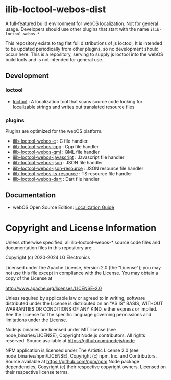 # ilib-loctool-webos-dist
A full-featured build environment for webOS localization.
Not for general usage. Developers should use other plugins that start with the name  `ilib-loctool-webos-*`

This repository exists to tag flat full distributions of js loctool, It is intended to be updated periodically from other plugins, so no development should occur here. This is a repository, serving to supply js loctool into the webOS build tools and is not intended for general use.

## Development
### loctool
* [loctool](https://github.com/iLib-js/loctool) : A localization tool that scans source code looking for localizable strings and writes out translated resource files
### plugins
Plugins are optimized for the webOS platform.
* [ilib-loctool-webos-c](https://github.com/iLib-js/ilib-loctool-webos-c) : C file handler.
* [ilib-loctool-webos-cpp](https://github.com/iLib-js/ilib-loctool-webos-cpp) : Cpp file handler
* [ilib-loctool-webos-qml](https://github.com/iLib-js/ilib-loctool-webos-qml) : QML file handler
* [ilib-loctool-webos-javascript](https://github.com/iLib-js/ilib-loctool-webos-javascript) : Javascript file handler
* [ilib-loctool-webos-json](https://github.com/iLib-js/ilib-loctool-webos-appinfo-json) : JSON file handler
* [ilib-loctool-webos-json-resource](https://github.com/iLib-js/ilib-loctool-webos-json-resource) : JSON resource file handler
* [ilib-loctool-webos-ts-resource](https://github.com/iLib-js/ilib-loctool-webos-ts-resource) : TS resource file handler
* [ilib-loctool-webos-dart](https://github.com/iLib-js/ilib-loctool-webos-dart) : Dart file handler

## Documentation
* webOS Open Source Edition: [Localization Guide](https://www.webosose.org/docs/guides/development/localization/localization-guide/)

# Copyright and License Information
Unless otherwise specified, all ilib-loctool-webos-* source code files and documentation files in this repository are:

Copyright (c) 2020-2024 LG Electronics

Licensed under the Apache License, Version 2.0 (the "License"); you may not use this file except in compliance with the License. You may obtain a copy of the License at

http://www.apache.org/licenses/LICENSE-2.0

Unless required by applicable law or agreed to in writing, software distributed under the License is distributed on an "AS IS" BASIS, WITHOUT WARRANTIES OR CONDITIONS OF ANY KIND, either express or implied. See the License for the specific language governing permissions and limitations under the License.


Node.js binaries are licensed under MIT license (see node_binaries/LICENSE), Copyright Node.js contributors. All rights reserved. Source available at https://github.com/nodejs/node

NPM application is licensed under The Artistic License 2.0 (see node_binaries/npm/LICENSE), Copyright (c) npm, Inc. and Contributors. Source available at https://github.com/npm/npm Node package dependencies, Copyright (c) their respective copyright owners. Licensed on their respective license terms.
